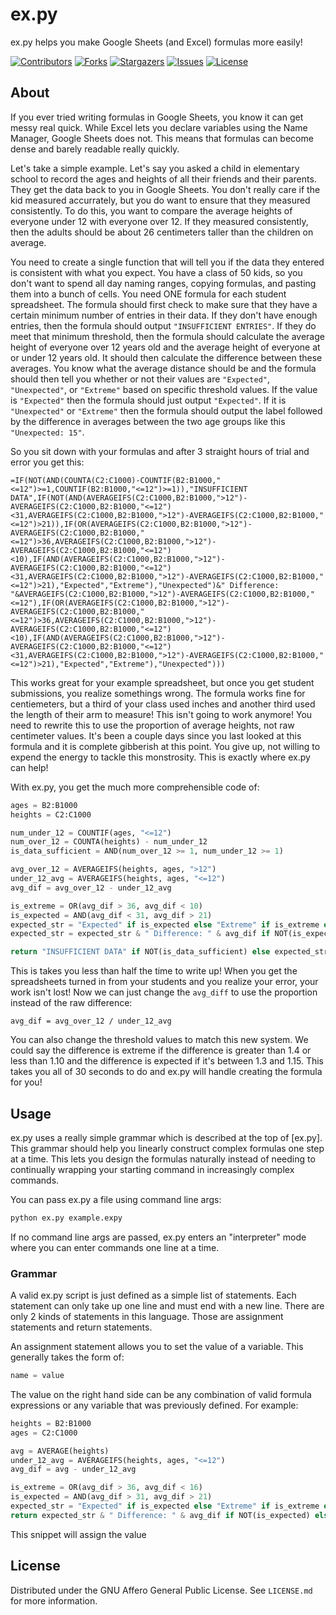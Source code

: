 # ex.py

ex.py helps you make Google Sheets (and Excel) formulas more easily!

[![Contributors][contributors-shield]][contributors-url]
[![Forks][forks-shield]][forks-url]
[![Stargazers][stars-shield]][stars-url]
[![Issues][issues-shield]][issues-url]
[![License][license-shield]][license-url]

## About

If you ever tried writing formulas in Google Sheets, you know it can get messy real quick. While Excel lets you declare variables using the Name Manager, Google Sheets does not. This means that formulas can become dense and barely readable really quickly.

Let's take a simple example. Let's say you asked a child in elementary school to record the ages and heights of all their friends and their parents. They get the data back to you in Google Sheets. You don't really care if the kid measured accurrately, but you do want to ensure that they measured consistently. To do this, you want to compare the average heights of everyone under 12 with everyone over 12. If they measured consistently, then the adults should be about 26 centimeters taller than the children on average.

You need to create a single function that will tell you if the data they entered is consistent with what you expect. You have a class of 50 kids, so you don't want to spend all day naming ranges, copying formulas, and pasting them into a bunch of cells. You need ONE formula for each student spreadsheet. The formula should first check to make sure that they have a certain minimum number of entries in their data. If they don't have enough entries, then the formula should output `"INSUFFICIENT ENTRIES"`. If they do meet that minimum threshold, then the formula should calculate the average height of everyone over 12 years old and the average height of everyone at or under 12 years old. It should then calculate the difference between these averages. You know what the average distance should be and the formula should then tell you whether or not their values are `"Expected"`, `"Unexpected"`, or `"Extreme"` based on specific threshold values. If the value is `"Expected"` then the formula should just output `"Expected"`. If it is `"Unexpected"` or `"Extreme"` then the formula should output the label followed by the difference in averages between the two age groups like this `"Unexpected: 15"`.

So you sit down with your formulas and after 3 straight hours of trial and error you get this:

```
=IF(NOT(AND(COUNTA(C2:C1000)-COUNTIF(B2:B1000,"<=12")>=1,COUNTIF(B2:B1000,"<=12")>=1)),"INSUFFICIENT DATA",IF(NOT(AND(AVERAGEIFS(C2:C1000,B2:B1000,">12")-AVERAGEIFS(C2:C1000,B2:B1000,"<=12")<31,AVERAGEIFS(C2:C1000,B2:B1000,">12")-AVERAGEIFS(C2:C1000,B2:B1000,"<=12")>21)),IF(OR(AVERAGEIFS(C2:C1000,B2:B1000,">12")-AVERAGEIFS(C2:C1000,B2:B1000,"<=12")>36,AVERAGEIFS(C2:C1000,B2:B1000,">12")-AVERAGEIFS(C2:C1000,B2:B1000,"<=12")<10),IF(AND(AVERAGEIFS(C2:C1000,B2:B1000,">12")-AVERAGEIFS(C2:C1000,B2:B1000,"<=12")<31,AVERAGEIFS(C2:C1000,B2:B1000,">12")-AVERAGEIFS(C2:C1000,B2:B1000,"<=12")>21),"Expected","Extreme"),"Unexpected")&" Difference: "&AVERAGEIFS(C2:C1000,B2:B1000,">12")-AVERAGEIFS(C2:C1000,B2:B1000,"<=12"),IF(OR(AVERAGEIFS(C2:C1000,B2:B1000,">12")-AVERAGEIFS(C2:C1000,B2:B1000,"<=12")>36,AVERAGEIFS(C2:C1000,B2:B1000,">12")-AVERAGEIFS(C2:C1000,B2:B1000,"<=12")<10),IF(AND(AVERAGEIFS(C2:C1000,B2:B1000,">12")-AVERAGEIFS(C2:C1000,B2:B1000,"<=12")<31,AVERAGEIFS(C2:C1000,B2:B1000,">12")-AVERAGEIFS(C2:C1000,B2:B1000,"<=12")>21),"Expected","Extreme"),"Unexpected")))
```

This works great for your example spreadsheet, but once you get student submissions, you realize somethings wrong. The formula works fine for centiemeters, but a third of your class used inches and another third used the length of their arm to measure! This isn't going to work anymore! You need to rewrite this to use the proportion of average heights, not raw centimeter values. It's been a couple days since you last looked at this formula and it is complete gibberish at this point. You give up, not willing to expend the energy to tackle this monstrosity. This is exactly where ex.py can help!

With ex.py, you get the much more comprehensible code of:

```python
ages = B2:B1000
heights = C2:C1000

num_under_12 = COUNTIF(ages, "<=12")
num_over_12 = COUNTA(heights) - num_under_12
is_data_sufficient = AND(num_over_12 >= 1, num_under_12 >= 1)

avg_over_12 = AVERAGEIFS(heights, ages, ">12")
under_12_avg = AVERAGEIFS(heights, ages, "<=12")
avg_dif = avg_over_12 - under_12_avg

is_extreme = OR(avg_dif > 36, avg_dif < 10)
is_expected = AND(avg_dif < 31, avg_dif > 21)
expected_str = "Expected" if is_expected else "Extreme" if is_extreme else "Unexpected"
expected_str = expected_str & " Difference: " & avg_dif if NOT(is_expected) else expected_str

return "INSUFFICIENT DATA" if NOT(is_data_sufficient) else expected_str
```

This is takes you less than half the time to write up! When you get the spreadsheets turned in from your students and you realize your error, your work isn't lost! Now we can just change the `avg_diff` to use the proportion instead of the raw difference:

```
avg_dif = avg_over_12 / under_12_avg
```

You can also change the threshold values to match this new system. We could say the difference is extreme if the difference is greater than 1.4 or less than 1.10 and the difference is expected if it's between 1.3 and 1.15. This takes you all of 30 seconds to do and ex.py will handle creating the formula for you!

## Usage

ex.py uses a really simple grammar which is described at the top of  [ex.py]. This grammar should help you linearly construct complex formulas one step at a time. This lets you design the formulas naturally instead of needing to continually wrapping your starting command in increasingly complex commands.

You can pass ex.py a file using command line args:

```sh
python ex.py example.expy
```

If no command line args are passed, ex.py enters an "interpreter" mode where you can enter commands one line at a time.

### Grammar

A valid ex.py script is just defined as a simple list of statements. Each statement can only take up one line and must end with a new line. There are only 2 kinds of statements in this language. Those are assignment statements and return statements.

An assignment statement allows you to set the value of a variable. This generally takes the form of:

```python
name = value
```

The value on the right hand side can be any combination of valid formula expressions or any variable that was previously defined. For example:

```python
heights = B2:B1000
ages = C2:C1000

avg = AVERAGE(heights)
under_12_avg = AVERAGEIFS(heights, ages, "<=12")
avg_dif = avg - under_12_avg

is_extreme = OR(avg_dif > 36, avg_dif < 16)
is_expected = AND(avg_dif > 31, avg_dif > 21)
expected_str = "Expected" if is_expected else "Extreme" if is_extreme else "Unexpected"
return expected_str & " Difference: " & avg_dif if NOT(is_expected) else expected_str 
```

This snippet will assign the value 

## License

Distributed under the GNU Affero General Public License. See `LICENSE.md` for more information.

<!-- MARKDOWN LINKS & IMAGES -->
<!-- https://www.markdownguide.org/basic-syntax/#reference-style-links -->
[contributors-shield]: https://img.shields.io/github/contributors/zachoooo/ex.py.svg?style=flat-square
[contributors-url]: https://github.com/zachoooo/ex.py/graphs/contributors
[forks-shield]: https://img.shields.io/github/forks/zachoooo/ex.py.svg?style=flat-square
[forks-url]: https://github.com/zachoooo/ex.py/network/members
[stars-shield]: https://img.shields.io/github/stars/zachoooo/ex.py.svg?style=flat-square
[stars-url]: https://github.com/zachoooo/ex.py/stargazers
[issues-shield]: https://img.shields.io/github/issues/zachoooo/ex.py.svg?style=flat-square
[issues-url]: https://github.com/zachoooo/ex.py/issues
[license-shield]: https://img.shields.io/github/license/zachoooo/ex.py.svg?style=flat-square
[license-url]: https://github.com/zachoooo/ex.py/blob/master/LICENSE.md
